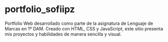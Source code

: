 # portfolio_sofiipz
Portfolio Web desarrollado como parte de la asignatura de Lenguaje de Marcas en 1º DAM. Creado con HTML, CSS y JavaScript, este sitio presenta mis proyectos y habilidades de manera sencilla y visual.
